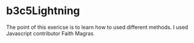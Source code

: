 # b3c5Lightning
The point of this exericse is to learn how to used different methods.
I used Javascript
contributor Faith Magras